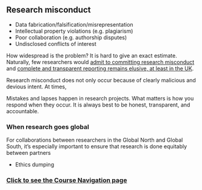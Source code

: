 ## Research misconduct



* Data fabrication/falsification/misrepresentation
* Intellectual property violations (e.g. plagiarism)
* Poor collaboration (e.g. authorship disputes)
* Undisclosed conflicts of interest

How widespread is the problem? It is hard to give an exact estimate. Naturally, few researchers would [admit to committing research misconduct](https://www.bbc.co.uk/news/science-environment-39357819) and [complete and transparent reporting remains elusive, at least in the UK](https://www.nature.com/articles/d41586-018-05697-7).

Research misconduct does not only occur because of clearly malicious and devious intent. At times, 

Mistakes and lapses happen in research projects. What matters is how you respond when they occur. It is always best to be honest, transparent, and accountable.

### When research goes global

For collaborations between researchers in the Global North and Global South, it’s especially important to ensure that research is done equitably between partners
- Ethics dumping 

### [Click to see the Course Navigation page](toc.md)
